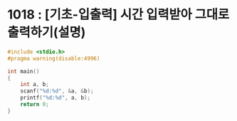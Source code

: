 # 1018 : [기초-입출력] 시간 입력받아 그대로 출력하기(설명)

```c
#include <stdio.h>
#pragma warning(disable:4996)

int main()
{
    int a, b;
    scanf("%d:%d", &a, &b);
    printf("%d:%d", a, b);
	return 0;
}
```